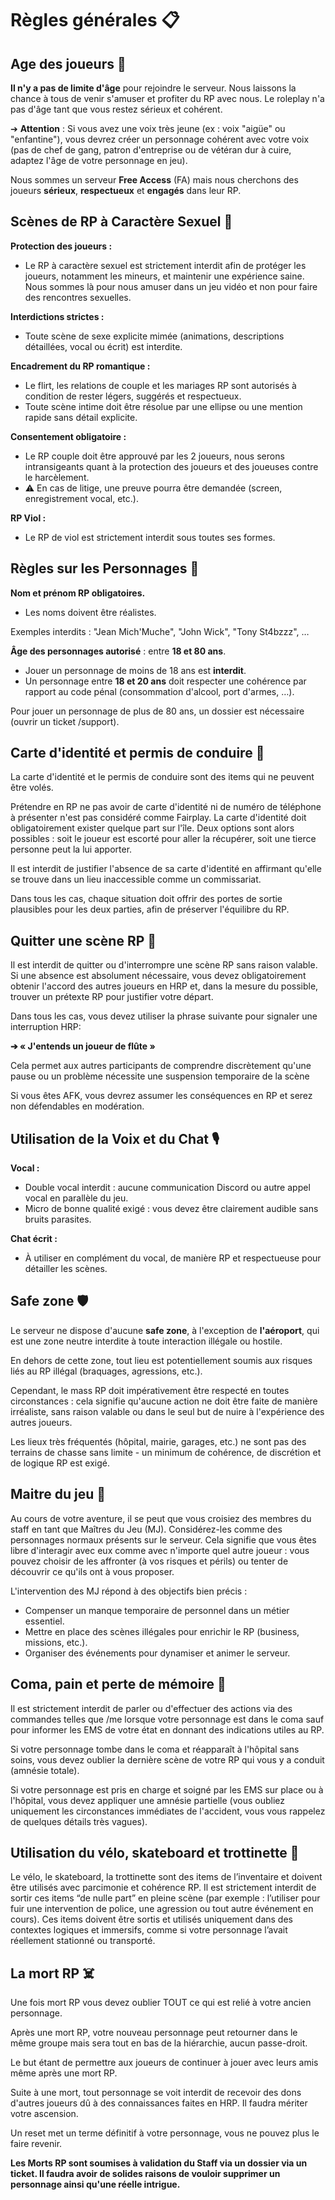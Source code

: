 # Règles générales 📋

## Age des joueurs 👶

**Il n'y a pas de limite d'âge** pour rejoindre le serveur. Nous laissons la chance à tous de venir s'amuser et profiter du RP avec nous. Le roleplay n'a pas d'âge tant que vous restez sérieux et cohérent.

➔ **Attention** : Si vous avez une voix très jeune (ex : voix "aigüe" ou "enfantine"), vous devrez créer un personnage cohérent avec votre voix (pas de chef de gang, patron d'entreprise ou de vétéran dur à cuire, adaptez l'âge de votre personnage en jeu).

Nous sommes un serveur **Free Access** (FA) mais nous cherchons des joueurs **sérieux**, **respectueux** et **engagés** dans leur RP.

## Scènes de RP à Caractère Sexuel 🔞

**Protection des joueurs :** 

* Le RP à caractère sexuel est strictement interdit afin de protéger les joueurs, notamment les mineurs, et maintenir une expérience saine. Nous sommes là pour nous amuser dans un jeu vidéo et non pour faire des rencontres sexuelles.

**Interdictions strictes :**

* Toute scène de sexe explicite mimée (animations, descriptions détaillées, vocal ou écrit) est interdite.

**Encadrement du RP romantique :**

* Le flirt, les relations de couple et les mariages RP sont autorisés à condition de rester légers, suggérés et respectueux.  
* Toute scène intime doit être résolue par une ellipse ou une mention rapide sans détail explicite.

**Consentement obligatoire :**

* Le RP couple doit être approuvé par les 2 joueurs, nous serons intransigeants quant à la protection des joueurs et des joueuses contre le harcèlement.  
* ⚠️ En cas de litige, une preuve pourra être demandée (screen, enregistrement vocal, etc.).

**RP Viol :**

* Le RP de viol est strictement interdit sous toutes ses formes.

## Règles sur les Personnages 🧍

**Nom et prénom RP obligatoires.**

* Les noms doivent être réalistes.

Exemples interdits : "Jean Mich'Muche", "John Wick", "Tony St4bzzz", …

**Âge des personnages autorisé** : entre **18 et 80 ans**.

* Jouer un personnage de moins de 18 ans est **interdit**.  
* Un personnage entre **18 et 20 ans** doit respecter une cohérence par rapport au code pénal (consommation d'alcool, port d'armes, …).

Pour jouer un personnage de plus de 80 ans, un dossier est nécessaire (ouvrir un ticket /support).

## Carte d'identité et permis de conduire 🪪

La carte d'identité et le permis de conduire sont des items qui ne peuvent être volés. 

Prétendre en RP ne pas avoir de carte d'identité ni de numéro de téléphone à présenter n'est pas considéré comme Fairplay. La carte d'identité doit obligatoirement exister quelque part sur l'île. Deux options sont alors possibles : soit le joueur est escorté pour aller la récupérer, soit une tierce personne peut la lui apporter.

Il est interdit de justifier l'absence de sa carte d'identité en affirmant qu'elle se trouve dans un lieu inaccessible comme un commissariat.

Dans tous les cas, chaque situation doit offrir des portes de sortie plausibles pour les deux parties, afin de préserver l'équilibre du RP.

## Quitter une scène RP 🏃

Il est interdit de quitter ou d'interrompre une scène RP sans raison valable.  
Si une absence est absolument nécessaire, vous devez obligatoirement obtenir l'accord des autres joueurs en HRP et, dans la mesure du possible, trouver un prétexte RP pour justifier votre départ.

Dans tous les cas, vous devez utiliser la phrase suivante pour signaler une interruption HRP:

**➔ « J'entends un joueur de flûte »** 

Cela permet aux autres participants de comprendre discrètement qu'une pause ou un problème nécessite une suspension temporaire de la scène

Si vous êtes AFK, vous devrez assumer les conséquences en RP et serez non défendables en modération.

## Utilisation de la Voix et du Chat 🎙️

**Vocal :**

* Double vocal interdit : aucune communication Discord ou autre appel vocal en parallèle du jeu.  
* Micro de bonne qualité exigé : vous devez être clairement audible sans bruits parasites.

**Chat écrit :**

* À utiliser en complément du vocal, de manière RP et respectueuse pour détailler les scènes.

## Safe zone 🛡️

Le serveur ne dispose d'aucune **safe zone**, à l'exception de **l'aéroport**, qui est une zone neutre interdite à toute interaction illégale ou hostile.

En dehors de cette zone, tout lieu est potentiellement soumis aux risques liés au RP illégal (braquages, agressions, etc.).

Cependant, le mass RP doit impérativement être respecté en toutes circonstances : cela signifie qu'aucune action ne doit être faite de manière irréaliste, sans raison valable ou dans le seul but de nuire à l'expérience des autres joueurs.

Les lieux très fréquentés (hôpital, mairie, garages, etc.) ne sont pas des terrains de chasse sans limite - un minimum de cohérence, de discrétion et de logique RP est exigé. 

## Maitre du jeu 🎲

Au cours de votre aventure, il se peut que vous croisiez des membres du staff en tant que Maîtres du Jeu (MJ). Considérez-les comme des personnages normaux présents sur le serveur. Cela signifie que vous êtes libre d'interagir avec eux comme avec n'importe quel autre joueur : vous pouvez choisir de les affronter (à vos risques et périls) ou tenter de découvrir ce qu'ils ont à vous proposer.

L'intervention des MJ répond à des objectifs bien précis : 

* Compenser un manque temporaire de personnel dans un métier essentiel.  
* Mettre en place des scènes illégales pour enrichir le RP (business, missions, etc.).   
* Organiser des événements pour dynamiser et animer le serveur.

## Coma, pain et perte de mémoire 🧠

Il est strictement interdit de parler ou d'effectuer des actions via des commandes telles que /me lorsque votre personnage est dans le coma sauf pour informer les EMS de votre état en donnant des indications utiles au RP.

Si votre personnage tombe dans le coma et réapparaît à l'hôpital sans soins, vous devez oublier la dernière scène de votre RP qui vous y a conduit (amnésie totale).

Si votre personnage est pris en charge et soigné par les EMS sur place ou à l'hôpital, vous devez appliquer une amnésie partielle (vous oubliez uniquement les circonstances immédiates de l'accident, vous vous rappelez de quelques détails très vagues).

## Utilisation du vélo, skateboard et trottinette 🛴

Le vélo, le skateboard, la trottinette sont des items de l’inventaire et doivent être utilisés avec parcimonie et cohérence RP. Il est strictement interdit de sortir ces items “de nulle part” en pleine scène (par exemple : l’utiliser pour fuir une intervention de police, une agression ou tout autre événement en cours). Ces items doivent être sortis et utilisés uniquement dans des contextes logiques et immersifs, comme si votre personnage l’avait réellement stationné ou transporté.


## La mort RP ☠️

Une fois mort RP vous devez oublier TOUT ce qui est relié à votre ancien personnage.

Après une mort RP, votre nouveau personnage peut retourner dans le même groupe mais sera tout en bas de la hiérarchie, aucun passe-droit. 

Le but étant de permettre aux joueurs de continuer à jouer avec leurs amis même après une mort RP.

Suite à une mort, tout personnage se voit interdit de recevoir des dons d'autres joueurs dû à des connaissances faites en HRP. Il faudra mériter votre ascension. 

Un reset met un terme définitif à votre personnage, vous ne pouvez plus le faire revenir.

**Les Morts RP sont soumises à validation du Staff via un dossier via un ticket. Il faudra avoir de solides raisons de vouloir supprimer un personnage ainsi qu'une réelle intrigue.**